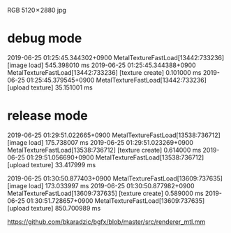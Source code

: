 RGB 5120 × 2880 jpg

# debug mode

2019-06-25 01:25:45.344302+0900 MetalTextureFastLoad[13442:733236] [image load] 545.398010 ms
2019-06-25 01:25:45.344388+0900 MetalTextureFastLoad[13442:733236] [texture create] 0.101000 ms
2019-06-25 01:25:45.379545+0900 MetalTextureFastLoad[13442:733236] [upload texture] 35.151001 ms

# release mode

2019-06-25 01:29:51.022665+0900 MetalTextureFastLoad[13538:736712] [image load] 175.738007 ms
2019-06-25 01:29:51.023269+0900 MetalTextureFastLoad[13538:736712] [texture create] 0.614000 ms
2019-06-25 01:29:51.056690+0900 MetalTextureFastLoad[13538:736712] [upload texture] 33.417999 ms

2019-06-25 01:30:50.877403+0900 MetalTextureFastLoad[13609:737635] [image load] 173.033997 ms
2019-06-25 01:30:50.877982+0900 MetalTextureFastLoad[13609:737635] [texture create] 0.589000 ms
2019-06-25 01:30:51.728657+0900 MetalTextureFastLoad[13609:737635] [upload texture] 850.700989 ms

https://github.com/bkaradzic/bgfx/blob/master/src/renderer_mtl.mm
